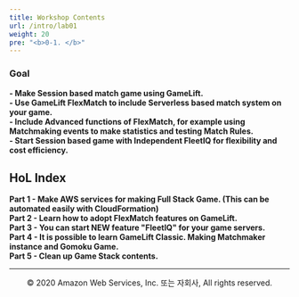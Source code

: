 ```yaml
---
title: Workshop Contents
url: /intro/lab01
weight: 20
pre: "<b>0-1. </b>"
---
```


### Goal
**- Make Session based match game using GameLift.**    
**- Use GameLift FlexMatch to include Serverless based match system on your game.**    
**- Include Advanced functions of FlexMatch, for example using Matchmaking events to make statistics and testing Match Rules.**    
**- Start Session based game with Independent FleetIQ for flexibility and cost efficiency.**    

## HoL Index
**Part 1 - Make AWS services for making Full Stack Game. (This can be automated easily with CloudFormation)**    
**Part 2 - Learn how to adopt FlexMatch features on GameLift.**    
**Part 3 - You can start NEW feature "FleetIQ" for your game servers.**    
**Part 4 - It is possible to learn GameLift Classic. Making Matchmaker instance and Gomoku Game.**    
**Part 5 - Clean up Game Stack contents.**


---
<p align="center">
© 2020 Amazon Web Services, Inc. 또는 자회사, All rights reserved.
</p>
